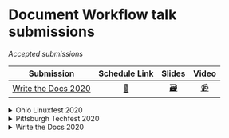 # Document Workflow talk submissions

_Accepted submissions_

| Submission                                  | Schedule Link                                                                          | Slides | Video                     |
|---------------------------------------------|:------------------------------------------------------------------------------------:|:----:|:----------------------:|
| [Write the Docs 2020](#write-the-docs-2020) | [:link:](https://www.writethedocs.org/conf/portland/2020/speakers/#speaker-colin-dean) | [:card_file_box:](https://speakerdeck.com/colindean/building-a-content-focused-scientific-document-authoring-workflow-for-data-scientists-and-engineers-alike) | [:video_camera:](https://www.youtube.com/watch?v=m1Lhy3fheuY) |

<details>
  <summary>Ohio Linuxfest 2020</summary>

## Ohio Linuxfest 2020

[Accepted :white_check_mark:](https://olfconference.org/speakers/#colindean)

## Title

An open-source documentation workflow loved by both Data Scientists and Engineers

### Abstract

I observed a white paper authoring collaboration workflow problem at my Forbes 50 employer wherein a tedious workflow around legacy tooling caused undue stress, headaches, rework, and, ultimately, a cosmetically poor-looking document with inconsistent content and styles. Knowing that a good document requires both good content and presentation, I proposed and led the creation of a simple workflow amenable to our team's software engineers and data scientists: treating the white paper text as code with technologies including Markdown, GitHub Enterprise, Pandoc, LaTeX, and a review process that gets the tooling out of the way in order to enable content authors to focus less on logistics and more on writing and reviewing.

The result was that a team of seven engineers and data scientists created a 50-page document containing text, diagrams, equations, graphics, and more in just two weeks. The result greatly pleased our directors and executives. They praised our team not only for the incredibly valuable content but also for the professional appearance of the document. When they learned about the peer review process we used to create it, they wanted more teams to use it.

This talk focuses on the problems of passing around files by email or shared drives, the problems of collaborative editing of online documentation, and the problems we're still addressing in our solution that we've now used to author several significant internal documents.
</details>

<details>
  <summary>Pittsburgh Techfest 2020</summary>

## Pittsburgh Techfest 2020

### Title

Building a content-focused, scientific document authoring workflow for Data Scientists and Engineers alike

### Elevator Pitch

My team of scientists, engineers, and one product owner were asked to produce a white paper explaining how our software works. We dreaded using a Word document, even in Office365. Only 2 of us knew LaTeX. My solution: Markdown filtered through Pandoc and edited on GitHub. 3 docs & 15 authors later…

### Description

I observed a white paper authoring collaboration workflow problem at my Forbes 50 employer wherein a tedious workflow around legacy tooling caused undue stress, headaches, rework, and, ultimately, a cosmetically poor-looking document with inconsistent content and styles. Knowing that a good document requires both good content and presentation, I proposed and led the creation of a simple workflow amenable to our team's software engineers and data scientists: treating the white paper text as code with technologies including Markdown, GitHub Enterprise, Pandoc, LaTeX, and a review process that gets the tooling out of the way in order to enable content authors to focus less on logistics and more on writing and reviewing.

The result was that a team of seven engineers and data scientists created a 50-page document containing text, diagrams, equations, graphics, and more in just two weeks. The result greatly pleased our directors and executives. They praised our team not only for the incredibly valuable content but also for the professional appearance of the document. When they learned about the peer review process we used to create it, they wanted more teams to use it.

This talk focuses on the problems of passing around files by email or shared drives, the problems of collaborative editing of online documentation, and the problems we're still addressing in our solution that we've now used to author several significant internal documents.

### Notes

This talk is aimed primarily at software engineers who value document aesthetics as much as content and who have a team that values or aspires to value documentation as much as code. This simple system is approachable by anyone who can write documents with Markdown formatting. With some automation, the need for an engineer overseeing the project goes away entirely.

After listening to this talk, the audience will be able to:

* Understand the value of treating documents like code and have methods to facilitate this.
* Use the code review tool of their choice for document change reviews
* Discover easy-to-use command-line tools for building professional-looking documents
* Live in a world where Markdown and LaTeX work together like Python and Assembly language
* Replace cumbersome, error-prone workflows with one that makes almost everyone happier

</details>

<details>
  <summary>Write the Docs 2020</summary>

## Write the Docs 2020

[Accepted :white_check_mark:](https://www.writethedocs.org/conf/portland/2020/speakers/#speaker-colin-dean)

### Title

Building a content-focused, scientific document authoring workflow for Data Scientists and Engineers alike

### Talk Abstract

I observed a white paper authoring collaboration workflow problem at my Forbes 50 employer wherein a tedious workflow around legacy tooling caused undue stress, headaches, rework, and, ultimately, a cosmetically poor-looking document with inconsistent content _and_ styles. Knowing that a good document requires both good content and presentation, I proposed and led the creation of a simple workflow amenable to our team's software engineers and data scientists: treating the white paper text as code with technologies including Markdown, GitHub Enterprise, Pandoc, LaTeX, and a review process that gets the tooling out of the way in order to enable content authors to focus less on logistics and more on writing and reviewing.

The result was that a team of seven engineers and data scientists created a 50-page document containing text, diagrams, equations, graphics, and more in just two weeks. The result greatly pleased our directors and executives. They praised our team not only for the incredibly valuable content, but also the professional appearance of the document. When they learned about the peer review process we used to create it, they wanted more teams to use it.

This talk focuses on the problems of passing around files by email or shared drives, the problems of collaborative editing of online documentation, and the problems we're still addressing in our solution that we've now used to author several significant internal documents.

### Who and Why

This talk is aimed primarily at software engineers who value document aesthetics as much as content and who have a team that values or aspires to value documentation as much as code. This simple system is approachable by anyone who can write documents with Markdown formatting. With some automation, the need for an engineer overseeing the project goes away entirely.

After listening to this talk, the audience will be able to:

* Understand the value of treating documents like code and have methods to facilitate this.
* Use the code review tool of their choice for document change reviews
* Discover easy-to-use command line tools for building professional-looking documents
* Live in a world where Markdown and LaTeX work together like Python and Assembly language
* Replace cumbersome, error-prone workflows with one that makes almost everyone happier

### Unsubmitted notes

Months ago, I identified a disconnect between several teams at my Forbes 50 employer. Some teams wrote white papers using Microsoft Word, passing a file around via email or OneDrive. One person was in charge of "reviewing changes" or merging multiple versions when two people concurrently reviewed a revision. Seeing the problems of this, other teams wrote documents using Confluence or MediaWiki. Concurrent editing was still a problem and reviews suffered. Last change in was the victor.

</details>
